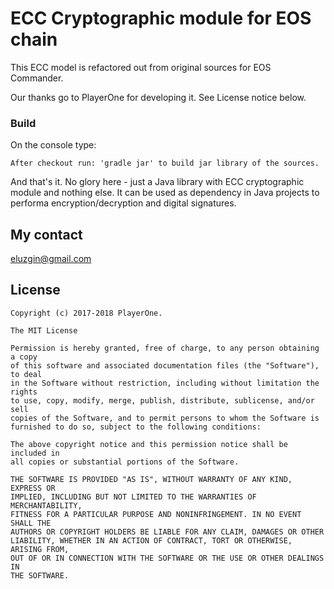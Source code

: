 # ECC Cryptographic module for EOS chain

This ECC model is refactored out from original sources for EOS Commander.
  
Our thanks go to PlayerOne for developing it. See License notice below.


### Build
On the console type:

	After checkout run: 'gradle jar' to build jar library of the sources.

And that's it. No glory here - just a Java library with ECC cryptographic module and nothing else.
It can be used as dependency in Java projects to performa encryption/decryption and digital signatures.

<a name="contact"></a>
## My contact
eluzgin@gmail.com
  
<a name="lincense"></a>
## License

    Copyright (c) 2017-2018 PlayerOne.

    The MIT License

    Permission is hereby granted, free of charge, to any person obtaining a copy
    of this software and associated documentation files (the "Software"), to deal
    in the Software without restriction, including without limitation the rights
    to use, copy, modify, merge, publish, distribute, sublicense, and/or sell
    copies of the Software, and to permit persons to whom the Software is
    furnished to do so, subject to the following conditions:

    The above copyright notice and this permission notice shall be included in
    all copies or substantial portions of the Software.

    THE SOFTWARE IS PROVIDED "AS IS", WITHOUT WARRANTY OF ANY KIND, EXPRESS OR
    IMPLIED, INCLUDING BUT NOT LIMITED TO THE WARRANTIES OF MERCHANTABILITY,
    FITNESS FOR A PARTICULAR PURPOSE AND NONINFRINGEMENT. IN NO EVENT SHALL THE
    AUTHORS OR COPYRIGHT HOLDERS BE LIABLE FOR ANY CLAIM, DAMAGES OR OTHER
    LIABILITY, WHETHER IN AN ACTION OF CONTRACT, TORT OR OTHERWISE, ARISING FROM,
    OUT OF OR IN CONNECTION WITH THE SOFTWARE OR THE USE OR OTHER DEALINGS IN
    THE SOFTWARE.

